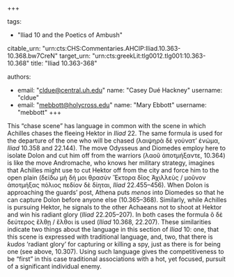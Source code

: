 +++

tags:
- "Iliad 10 and the Poetics of Ambush"

citable_urn: "urn:cts:CHS:Commentaries.AHCIP:Iliad.10.363-10.368.bw7CreN"
target_urn: "urn:cts:greekLit:tlg0012.tlg001:10.363-10.368"
title: "Iliad 10.363-368"

authors:
- email: "cldue@central.uh.edu"
  name: "Casey Dué Hackney"
  username: "cldue"
- email: "mebbott@holycross.edu"
  name: "Mary Ebbott"
  username: "mebbott"
+++

<p>This “chase scene” has language in common with the scene in which Achilles chases the fleeing Hektor in <em>Iliad</em> 22. The same formula is used for the departure of the one who will be chased (λαιψηρὰ δὲ γούνατ’ ἐνώμα, <em>Iliad</em> 10.358 and 22.144). The move Odysseus and Diomedes employ here to isolate Dolon and cut him off from the warriors (λαοῦ ἀποτμήξαντε, 10.364) is like the move Andromache, who knows her military strategy, imagines that Achilles might use to cut Hektor off from the city and force him to the open plain (δείδω μὴ δή μοι θρασὺν Ἕκτορα δῖος Ἀχιλλεὺς / μοῦνον ἀποτμήξας πόλιος πεδίον δὲ δίηται, <em>Iliad</em> 22.455–456). When Dolon is approaching the guards’ post, Athena puts <em>menos</em> into Diomedes so that he can capture Dolon before anyone else (10.365–368). Similarly, while Achilles is pursuing Hektor, he signals to the other Achaeans not to shoot at Hektor and win his radiant glory (<em>Iliad</em> 22.205–207). In both cases the formula ὃ δὲ δεύτερος ἔλθῃ / ἔλθοι is used (<em>Iliad</em> 10.368, 22.207). These similarities indicate two things about the language in this section of <em>Iliad</em> 10: one, that this scene is expressed with traditional language, and, two, that there is <em>kudos</em> ‘radiant glory’ for capturing or killing a spy, just as there is for being one (see above, 10.307). Using such language gives the competitiveness to be “first” in this case traditional associations with a hot, yet focused, pursuit of a significant individual enemy.</p>